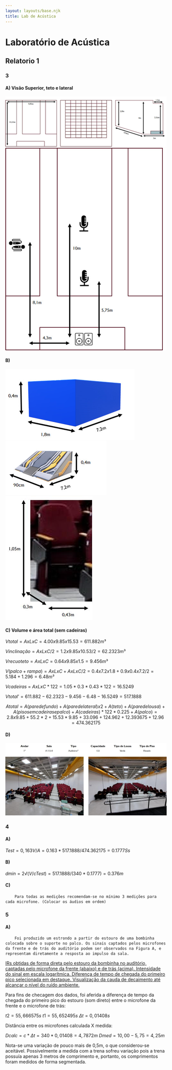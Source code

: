 ```yaml
---
layout: layouts/base.njk
title: Lab de Acústica
---
```


# Laboratório de Acústica

## Relatorio 1

 ### 3
#### A) Visão Superior, teto e lateral
![Planta da sala](./imagem1.jpg)
![Distância dos microfones](./imagem2.jpg)

#### B)
![Palco](./imagem3.jpg)
![Rampa](./imagem4.jpg)
![Cadeira](./imagem5.jpg)

#### C) Volume e área total (sem cadeiras)
$Vtotal = AxLxC = 4.00 x 9.85 x 15.53 = 611.882m³$

$Vinclinação = AxLxC/2 = 1.2 x 9.85 x 10.53/2 = 62.2323m³$

$Vrecuoteto = AxLxC = 0.64 x 9.85 x 1.5 = 9.456m³$

$V(palco + rampa) = AxLxC + AxLxC/2 = 0.4 x 7.2 x 1.8 + 0.9 x 0.4 x 7.2 /2= 5.184 + 1.296 = 6.48m³$

$Vcadeiras$ $=~ AxLxC*122 = 1.05*0.3*0.43*122 = 16.5249$

$Vtotal’ = 611.882 - 62.2323 - 9.456 - 6.48 - 16.5249 = 517.1888$


$$
Atotal = A(parede fundo) + A(parede lateral) x 2 + A(teto) + A(parede lousa) + A(piso sem cadeiras e palco) + A(cadeiras)*122*0.225 + A(palco)
= 2.8 x 9.85 + 55.2*2 + 15.53*9.85 + 33.096 + 124.962 + 12.393675 + 12.96
= 474.362175
$$

#### D)

![Imagem do auditorio](./imagem6.jpg)


### 4
#### A) 
$Test = 0,163V/A = 0.163*517.1888/474.362175 = 0.1777Ss$
#### B)
$dmin = 2√(V/cTest)=517.1888/(340*0.1777) = 0.376m$
#### C) 
        Para todas as medições recomendam-se no mínimo 3 medições para cada microfone. (Colocar os áudios em ordem)


### 5

#### A)
        Foi produzido um estrondo a partir do estouro de uma bombinha colocada sobre o suporte no palco. Os sinais captados pelos microfones da frente e de trás do auditório podem ser observados na Figura A, e representam diretamente a resposta ao impulso da sala.

[IRs obtidas de forma direta pelo estouro da bombinha no auditório, captadas pelo microfone da frente (abaixo) e de trás (acima). Intensidade do sinal em escala logarítmica. Diferença de tempo de chegada do primeiro pico selecionada em destaque. Visualização da cauda de decaimento até alcançar o nível do ruído ambiente.](/imagem7.jpg)



Para fins de checagem dos dados, foi aferida a diferença de tempo da chegada do primeiro pico do estouro (som direto) entre o microfone da frente e o microfone de trás:

$t2 = 55,666575 s$
$t1 = 55,652495 s$
$Δt = 0,01408 s$

Distância entre os microfones calculada X medida:

$Dcalc = c * Δt = 340 * 0,01408 = 4,7872 m$
$Dmed = 10,00 - 5,75 = 4,25 m$

Nota-se uma variação de pouco mais de 0,5m, o que considerou-se aceitável. Possivelmente a medida com a trena sofreu variação pois a trena possuía apenas 3 metros de comprimento e, portanto, os comprimentos foram medidos de forma segmentada.
